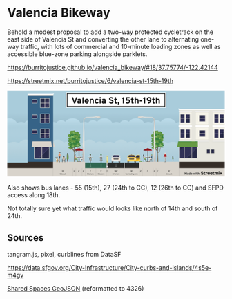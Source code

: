 # Valencia Bikeway

Behold a modest proposal to add a two-way protected cycletrack on the east side of Valencia St and converting the other lane to alternating one-way traffic, with lots of commercial and 10-minute loading zones as well as accessible blue-zone parking alongside parklets.

https://burritojustice.github.io/valencia_bikeway/#18/37.75774/-122.42144

https://streetmix.net/burritojustice/6/valencia-st-15th-19th

![streetmix](images/valencia-st-15th-19th.png)

Also shows bus lanes - 55 (15th), 27 (24th to CC), 12 (26th to CC) and SFPD access along 18th.

Not totally sure yet what traffic would looks like north of 14th and south of 24th.

## Sources

tangram.js, pixel, curblines from DataSF

https://data.sfgov.org/City-Infrastructure/City-curbs-and-islands/4s5e-m4gv

[Shared Spaces GeoJSON](https://services.arcgis.com/Zs2aNLFN00jrS4gG/arcgis/rest/services/shared_spaces_data/FeatureServer/0/query?f=geojson&where=1%3D1&returnGeometry=true&spatialRel=esriSpatialRelIntersects&outFields=*&maxRecordCountFactor=4&outSR=4326&resultOffset=0&resultRecordCount=8000&cacheHint=true&quantizationParameters=%7B%22mode%22%3A%22view%22%2C%22originPosition%22%3A%22upperLeft%22%2C%22tolerance%22%3A1.0583354500041853%2C%22extent%22%3A%7B%22xmin%22%3A-13638852.978948362%2C%22ymin%22%3A-1436598.6699333906%2C%22xmax%22%3A-8621695.126715293%2C%22ymax%22%3A5983364.401551564%2C%22spatialReference%22%3A%7B%22wkid%22%3A4326%2C%22latestWkid%22%3A4326%7D%7D%7D) (reformatted to 4326)

